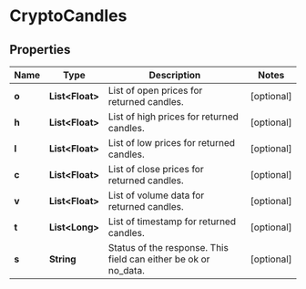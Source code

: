 # CryptoCandles

## Properties

 Name  | Type                  | Description                                                     | Notes      
-------|-----------------------|-----------------------------------------------------------------|------------
 **o** | **List&lt;Float&gt;** | List of open prices for returned candles.                       | [optional] 
 **h** | **List&lt;Float&gt;** | List of high prices for returned candles.                       | [optional] 
 **l** | **List&lt;Float&gt;** | List of low prices for returned candles.                        | [optional] 
 **c** | **List&lt;Float&gt;** | List of close prices for returned candles.                      | [optional] 
 **v** | **List&lt;Float&gt;** | List of volume data for returned candles.                       | [optional] 
 **t** | **List&lt;Long&gt;**  | List of timestamp for returned candles.                         | [optional] 
 **s** | **String**            | Status of the response. This field can either be ok or no_data. | [optional] 



